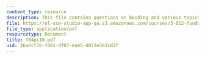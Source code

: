 ```yaml
---
content_type: resource
description: This file contains questions on bonding and various topics under thermodynamics.
file: https://ol-ocw-studio-app-qa.s3.amazonaws.com/courses/3-012-fundamentals-of-materials-science-fall-2005/26adcf7bfd81df87eae5d073e5b3cd2f_f04ps10.pdf
file_type: application/pdf
resourcetype: Document
title: f04ps10.pdf
uid: 26adcf7b-fd81-df87-eae5-d073e5b3cd2f
---
```


